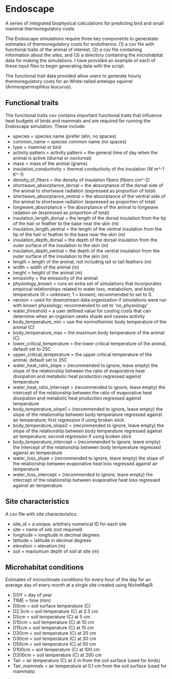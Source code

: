 # Endoscape
A series of integrated biophysical calculations for predicting bird and small mammal thermoregulatory costs.

The Endoscape simulations require three key components to generatate estimates of thermoregulatory costs for endotherms: (1) a csv file with functional traits of the animal of interest, (2) a csv file containing information about the sites, and (3) a directory containing the microhabitat data for making the simulations. I have provided an example of each of these input files to begin generating data with the script.

The functional trait data provided allow users to generate hourly thermoregulatory costs for an White-tailed antelope squirrel (Ammospermophilus leucurus).

## Functional traits
The functional traits csv contains important functional traits that influence heat budgets of birds and mammals and are required for running the Endoscape simulation. These include:

- species = species name (prefer latin, no spaces)
- common_name = species common name (no spaces)
- type = mammal or bird
- activity pattern = activity pattern = the general time of day when the animal is active (diurnal or nocturnal)
- mass = mass of the animal (grams)
- insulation_conductivity = thermal conductivity of the insulation (W m^-1 K^-1)
- density_of_fibers = the density of insulation fibers (fibers cm^-2)
- shortwave_absorptance_dorsal = the absorptance of the dorsal side of the animal to shortwave radiation (expressed as proportion of total)
- shortwave_absorptance_ventral = the absorptance of the ventral side of the animal to shortwave radiation (expressed as proportion of total)
- longwave_absorptance = the absorptance of the animal to longwave radation on (expressed as proportion of total)
- insulation_length_dorsal = the length of the dorsal insulation from the tip of the hair or feather to the base near the skin (m)
- insulation_length_ventral = the length of the ventral insulation from the tip of the hair or feather to the base near the skin (m)
- insulation_depth_dorsal = the depth of the dorsal insulation from the outer surface of the insulation to the skin (m)
- insulation_depth_ventral = the depth of the ventral insulation from the outer surface of the insulation to the skin (m)
- length = length of the animal, not including tail or tail feathers (m)
- width = width of the animal (m)
- height = height of the animal (m)
- emissivity = the emissivity of the animal
- physiology_known = runs an extra set of simulations that incorporates empirical relationships related to water loss, metabolism, and body temperature (0 = unknown; 1 = known); recommended to set to 0.
- version = used for downstream data organization if simulations were run with known physiology; recommended to set to 'no_physiology'
- water_threshold = a user defined value for cooling costs that can determine when an organism seeks shade and ceases activity
- body_temperature_min = use the normothermic body temperature of the animal (C)
- body_temperature_max  = the maximum body temperature of the animal (C)
- lower_critical_temperature = the lower critical temperature of the animal, default set to 25C
- upper_critical_temperature = the upper critical temperature of the animal, default set to 35C
- water_heat_ratio_slope = (recommended to ignore, leave empty) the slope of the relationship between the ratio of evaporative heat dissipation and metabolic heat production regressed against temperature 
- water_heat_ratio_intercept = (recommended to ignore, leave empty) the intercept of the relationship between the ratio of evaporative heat dissipation and metabolic heat production regressed against temperature
- body_temperature_slope1 = (recommended to ignore, leave empty) the slope of the relationship between body temperature regressed against air temperature; first regression if using broken stick
- body_temperature_slope2 = (recommended to ignore, leave empty) the slope of the relationship between body temperature regressed against air temperature; second regression if using broken stick
- body_temperature_intercept = (recommended to ignore, leave empty) the intercept of the relationship between body temperature regressed against air temperature
- water_loss_slope = (recommended to ignore, leave empty) the slope of the relationship between evaporative heat loss regressed against air temperature
- water_loss_intercept = (recommended to ignore, leave empty) the intercept of the relationship between evaporative heat loss regressed against air temperature

## Site characteristics

A csv file with site characteristics.

- site_id = a unique, arbitrary numerical ID for each site
- site = name of site (not required)
- longitude = longitude in decimal degrees
- latitude = latitude in decimal degrees
- elevation = elevation (m)
- soil = maxiumum depth of soil at site (m)

## Microhabitat conditions

Estimates of microclimate conditions for every hour of the day for an average day of every month at a single site created using NicheMapR.

- DOY	= day of year
- TIME	= time (min)
- D0cm	= soil surface temperature (C)
- D2.5cm	= soil temperature (C) at 2.5 cm
- D5cm	= soil temperature (C) at 5 cm
- D10cm	= soil temperature (C) at 10 cm
- D15cm	= soil temperature (C) at 15 cm
- D20cm	= soil temperature (C) at 20 cm
- D30cm	= soil temperature (C) at 30 cm
- D50cm	= soil temperature (C) at 50 cm
- D100cm	= soil temperature (C) at 100 cm
- D200cm	= soil temperature (C) at 200 cm
- Tair	= air temperature (C) at 2 m from the soil surface (used for birds)
- Tair_mammals = air temperature at 0.1 cm from the soil surface (used for mammals)
